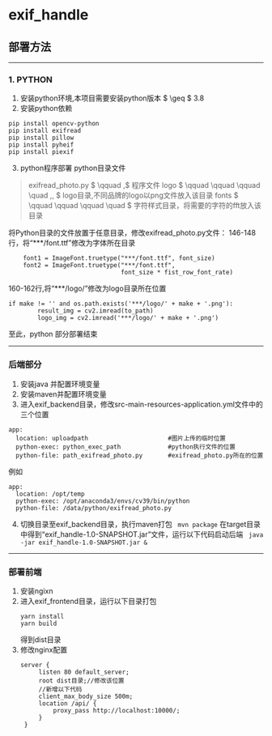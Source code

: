 # exif_handle 
## 部署方法

---

### 1. PYTHON
1. 安装python环境,本项目需要安装python版本 $ \geq $ 3.8 
2. 安装python依赖
```
pip install opencv-python
pip install exifread
pip install pillow
pip install pyheif
pip install piexif
```
3. python程序部署
python目录文件
> exifread_photo.py $ \qquad \,$ 程序文件
> logo $ \qquad \qquad \qquad \quad \,\, $ logo目录,不同品牌的logo以png文件放入该目录
> fonts $ \qquad \qquad \qquad \quad $ 字符样式目录，将需要的字符的fft放入该目录

将Python目录的文件放置于任意目录，修改exifread_photo.py文件：
146-148行，将“***/font.ttf”修改为字体所在目录
```
    font1 = ImageFont.truetype("***/font.ttf", font_size)
    font2 = ImageFont.truetype("***/font.ttf",
                               font_size * fist_row_font_rate)
```
160-162行,将“***/logo/”修改为logo目录所在位置
```
if make != '' and os.path.exists('***/logo/' + make + '.png'):
        result_img = cv2.imread(to_path)
        logo_img = cv2.imread('***/logo/' + make + '.png')
```
至此，python 部分部署结束

---

### 后端部分
1. 安装java 并配置环境变量
2. 安装maven并配置环境变量
3. 进入exif_backend目录，修改src-main-resources-application.yml文件中的三个位置
```
app:
  location: uploadpath                      #图片上传的临时位置
  python-exec: python_exec_path             #python执行文件的位置
  python-file: path_exifread_photo.py       #exifread_photo.py所在的位置
```

例如
```
app:
  location: /opt/temp
  python-exec: /opt/anaconda3/envs/cv39/bin/python
  python-file: /data/python/exifread_photo.py 
```
4. 切换目录至exif_backend目录，执行maven打包
` mvn package`
在target目录中得到“exif_handle-1.0-SNAPSHOT.jar”文件，运行以下代码启动后端
` java -jar exif_handle-1.0-SNAPSHOT.jar &`

---

### 部署前端

1. 安装ngixn
2. 进入exif_frontend目录，运行以下目录打包
   ```
   yarn install
   yarn build
   ```
   得到dist目录
3. 修改nginx配置
   ```
   server {
	    listen 80 default_server;
        root dist目录;//修改该位置
        //新增以下代码
        client_max_body_size 500m;
        location /api/ {
		    proxy_pass http://localhost:10000/;
	    }
    }
   
   ```